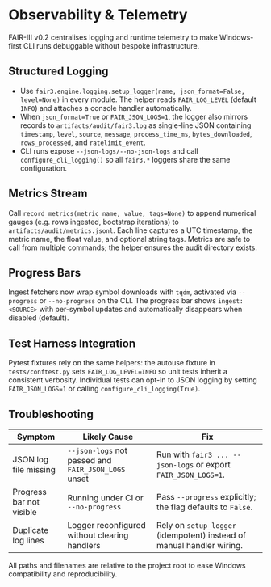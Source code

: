 # Observability & Telemetry

FAIR-III v0.2 centralises logging and runtime telemetry to make Windows-first CLI
runs debuggable without bespoke infrastructure.

## Structured Logging

- Use `fair3.engine.logging.setup_logger(name, json_format=False, level=None)` in
  every module. The helper reads `FAIR_LOG_LEVEL` (default `INFO`) and attaches a
  console handler automatically.
- When `json_format=True` or `FAIR_JSON_LOGS=1`, the logger also mirrors records
  to `artifacts/audit/fair3.log` as single-line JSON containing
  `timestamp`, `level`, `source`, `message`, `process_time_ms`,
  `bytes_downloaded`, `rows_processed`, and `ratelimit_event`.
- CLI runs expose `--json-logs/--no-json-logs` and call
  `configure_cli_logging()` so all `fair3.*` loggers share the same
  configuration.

## Metrics Stream

Call `record_metrics(metric_name, value, tags=None)` to append numerical gauges
(e.g. rows ingested, bootstrap iterations) to
`artifacts/audit/metrics.jsonl`. Each line captures a UTC timestamp, the metric
name, the float value, and optional string tags. Metrics are safe to call from
multiple commands; the helper ensures the audit directory exists.

## Progress Bars

Ingest fetchers now wrap symbol downloads with `tqdm`, activated via
`--progress` or `--no-progress` on the CLI. The progress bar shows
`ingest:<SOURCE>` with per-symbol updates and automatically disappears when
disabled (default).

## Test Harness Integration

Pytest fixtures rely on the same helpers: the autouse fixture in
`tests/conftest.py` sets `FAIR_LOG_LEVEL=INFO` so unit tests inherit a consistent
verbosity. Individual tests can opt-in to JSON logging by setting
`FAIR_JSON_LOGS=1` or calling `configure_cli_logging(True)`.

## Troubleshooting

| Symptom | Likely Cause | Fix |
| --- | --- | --- |
| JSON log file missing | `--json-logs` not passed and `FAIR_JSON_LOGS` unset | Run with `fair3 ... --json-logs` or export `FAIR_JSON_LOGS=1`. |
| Progress bar not visible | Running under CI or `--no-progress` | Pass `--progress` explicitly; the flag defaults to `False`. |
| Duplicate log lines | Logger reconfigured without clearing handlers | Rely on `setup_logger` (idempotent) instead of manual handler wiring. |

All paths and filenames are relative to the project root to ease Windows
compatibility and reproducibility.
